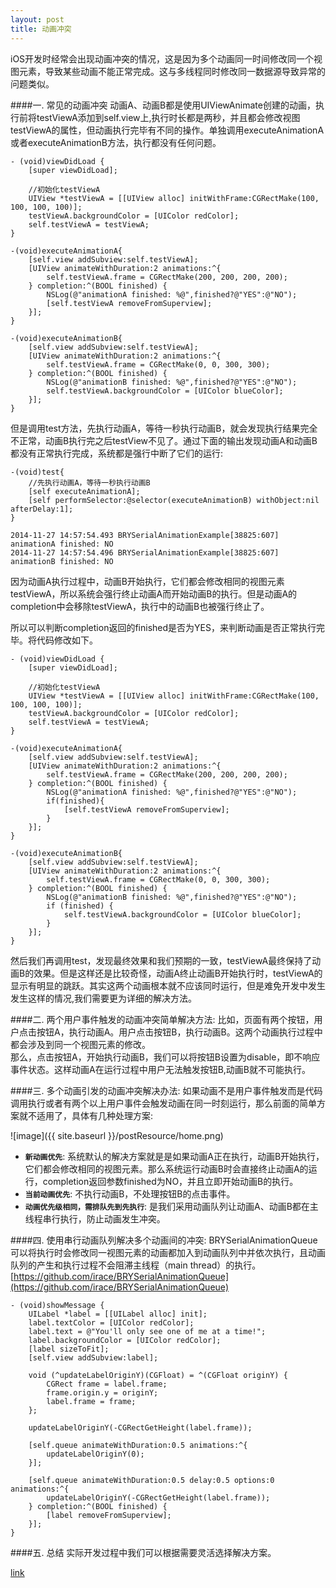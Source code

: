 ```yaml
---
layout: post
title: 动画冲突
---
```



iOS开发时经常会出现动画冲突的情况，这是因为多个动画同一时间修改同一个视图元素，导致某些动画不能正常完成。这与多线程同时修改同一数据源导致异常的问题类似。

####一. 常见的动画冲突
动画A、动画B都是使用UIViewAnimate创建的动画，执行前将testViewA添加到self.view上,执行时长都是两秒，并且都会修改视图testViewA的属性，但动画执行完毕有不同的操作。单独调用executeAnimationA或者executeAnimationB方法，执行都没有任何问题。

	- (void)viewDidLoad {
    	[super viewDidLoad];
    	
    	//初始化testViewA
    	UIView *testViewA = [[UIView alloc] initWithFrame:CGRectMake(100, 100, 100, 100)];
    	testViewA.backgroundColor = [UIColor redColor];
    	self.testViewA = testViewA;
    }

	-(void)executeAnimationA{
	    [self.view addSubview:self.testViewA];
	    [UIView animateWithDuration:2 animations:^{
	        self.testViewA.frame = CGRectMake(200, 200, 200, 200);
	    } completion:^(BOOL finished) {
	        NSLog(@"animationA finished: %@",finished?@"YES":@"NO");
	        [self.testViewA removeFromSuperview];
	    }];
	}
	
	-(void)executeAnimationB{
	    [self.view addSubview:self.testViewA];
	    [UIView animateWithDuration:2 animations:^{
	        self.testViewA.frame = CGRectMake(0, 0, 300, 300);
	    } completion:^(BOOL finished) {
	        NSLog(@"animationB finished: %@",finished?@"YES":@"NO");
	        self.testViewA.backgroundColor = [UIColor blueColor];
	    }];
	}
	
但是调用test方法，先执行动画A，等待一秒执行动画B，就会发现执行结果完全不正常，动画B执行完之后testView不见了。通过下面的输出发现动画A和动画B都没有正常执行完成，系统都是强行中断了它们的运行:
	
	-(void)test{   
	  	//先执行动画A，等待一秒执行动画B
	    [self executeAnimationA];
	    [self performSelector:@selector(executeAnimationB) withObject:nil afterDelay:1];
	}

	2014-11-27 14:57:54.493 BRYSerialAnimationExample[38825:607] animationA finished: NO
	2014-11-27 14:57:54.496 BRYSerialAnimationExample[38825:607] animationB finished: NO
因为动画A执行过程中，动画B开始执行，它们都会修改相同的视图元素testViewA，所以系统会强行终止动画A而开始动画B的执行。但是动画A的completion中会移除testViewA，执行中的动画B也被强行终止了。

所以可以判断completion返回的finished是否为YES，来判断动画是否正常执行完毕。将代码修改如下。

	- (void)viewDidLoad {
    	[super viewDidLoad];
    	
    	//初始化testViewA
    	UIView *testViewA = [[UIView alloc] initWithFrame:CGRectMake(100, 100, 100, 100)];
    	testViewA.backgroundColor = [UIColor redColor];
    	self.testViewA = testViewA;
    }

	-(void)executeAnimationA{
	    [self.view addSubview:self.testViewA];
	    [UIView animateWithDuration:2 animations:^{
	        self.testViewA.frame = CGRectMake(200, 200, 200, 200);
	    } completion:^(BOOL finished) {
	        NSLog(@"animationA finished: %@",finished?@"YES":@"NO");
	        if(finished){
	            [self.testViewA removeFromSuperview];
	        }
	    }];
	}
	
	-(void)executeAnimationB{
	    [self.view addSubview:self.testViewA];
	    [UIView animateWithDuration:2 animations:^{
	        self.testViewA.frame = CGRectMake(0, 0, 300, 300);
	    } completion:^(BOOL finished) {
	        NSLog(@"animationB finished: %@",finished?@"YES":@"NO");
	        if (finished) {
	            self.testViewA.backgroundColor = [UIColor blueColor];
	        }
	    }];
	}
然后我们再调用test，发现最终效果和我们预期的一致，testViewA最终保持了动画B的效果。但是这样还是比较奇怪，动画A终止动画B开始执行时，testViewA的显示有明显的跳跃。其实这两个动画根本就不应该同时运行，但是难免开发中发生发生这样的情况,我们需要更为详细的解决方法。

####二. 两个用户事件触发的动画冲突简单解决方法:
比如，页面有两个按钮，用户点击按钮A，执行动画A。用户点击按钮B，执行动画B。这两个动画执行过程中都会涉及到同一个视图元素的修改。    
那么，点击按钮A，开始执行动画B，我们可以将按钮B设置为disable，即不响应事件状态。这样动画A在运行过程中用户无法触发按钮B,动画B就不可能执行。

####三. 多个动画引发的动画冲突解决办法:
如果动画不是用户事件触发而是代码调用执行或者有两个以上用户事件会触发动画在同一时刻运行，那么前面的简单方案就不适用了，具体有几种处理方案:

![image]({{ site.baseurl }}/postResource/home.png)   


* **`新动画优先`**: 系统默认的解决方案就是是如果动画A正在执行，动画B开始执行，它们都会修改相同的视图元素。那么系统运行动画B时会直接终止动画A的运行，completion返回参数finished为NO，并且立即开始动画B的执行。
* **`当前动画优先`**: 不执行动画B，不处理按钮B的点击事件。
* **`动画优先级相同，需排队先到先执行`**: 是我们采用动画队列让动画A、动画B都在主线程串行执行，防止动画发生冲突。

####四. 使用串行动画队列解决多个动画间的冲突:
BRYSerialAnimationQueue可以将执行时会修改同一视图元素的动画都加入到动画队列中并依次执行，且动画队列的产生和执行过程不会阻滞主线程（main thread）的执行。
[https://github.com/irace/BRYSerialAnimationQueue](https://github.com/irace/BRYSerialAnimationQueue)
	
	- (void)showMessage {
	    UILabel *label = [[UILabel alloc] init];
	    label.textColor = [UIColor redColor];
	    label.text = @"You'll only see one of me at a time!";
	    label.backgroundColor = [UIColor redColor];
	    [label sizeToFit];
	    [self.view addSubview:label];
	    
	    void (^updateLabelOriginY)(CGFloat) = ^(CGFloat originY) {
	        CGRect frame = label.frame;
	        frame.origin.y = originY;
	        label.frame = frame;
	    };
	    
	    updateLabelOriginY(-CGRectGetHeight(label.frame));
	    
	    [self.queue animateWithDuration:0.5 animations:^{
	        updateLabelOriginY(0);
	    }];
	    
	    [self.queue animateWithDuration:0.5 delay:0.5 options:0 animations:^{
	        updateLabelOriginY(-CGRectGetHeight(label.frame));
	    } completion:^(BOOL finished) {
	        [label removeFromSuperview];
	    }];
	}

####五. 总结
实际开发过程中我们可以根据需要灵活选择解决方案。


[link]({{site.static_files}})